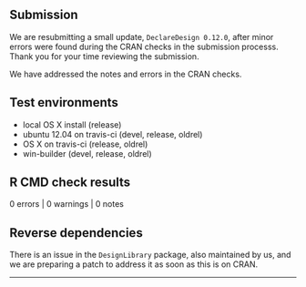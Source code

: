 ## Submission

We are resubmitting a small update, `DeclareDesign 0.12.0`, after minor errors were found during the CRAN checks in the submission processs. Thank you for your time reviewing the submission.

We have addressed the notes and errors in the CRAN checks.

## Test environments
* local OS X install (release)
* ubuntu 12.04 on travis-ci (devel, release, oldrel)
* OS X on travis-ci (release, oldrel)
* win-builder (devel, release, oldrel)

## R CMD check results

0 errors | 0 warnings | 0 notes

## Reverse dependencies

There is an issue in the `DesignLibrary` package, also maintained by us, and we are preparing a patch to address it as soon as this is on CRAN.

---
  